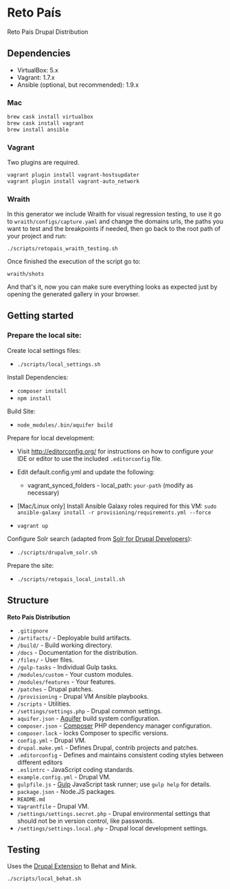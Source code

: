 # Reto País

Reto País Drupal Distribution

## Dependencies

* VirtualBox: 5.x
* Vagrant: 1.7.x
* Ansible (optional, but recommended): 1.9.x

### Mac

```bash
brew cask install virtualbox
brew cask install vagrant
brew install ansible
```

### Vagrant

Two plugins are required.

```bash
vagrant plugin install vagrant-hostsupdater
vagrant plugin install vagrant-auto_network
```

### Wraith
In this generator we include Wraith for visual regression testing, to use it go to `wraith/configs/capture.yaml` and change the domains urls, the paths you want to test and the breakpoints if needed, then go back to the root path of your project and run:

```
./scripts/retopais_wraith_testing.sh
```
Once finished the execution of the script go to:

```
wraith/shots
```
And that's it, now you can make sure everything looks as expected just by opening the generated gallery in your browser.

## Getting started

### Prepare the local site:

Create local settings files:

* `./scripts/local_settings.sh`

Install Dependencies:
* `composer install`
* `npm install`

Build Site:
* `node_modules/.bin/aquifer build`

Prepare for local development:

* Visit http://editorconfig.org/ for instructions on how to configure your IDE or editor to use the included `.editorconfig` file.
* Edit default.config.yml and update the following:
    * vagrant_synced_folders - local_path: `your-path` (modify as necessary)
* [Mac/Linux only] Install Ansible Galaxy roles required for this VM: `sudo ansible-galaxy install -r provisioning/requirements.yml --force`

* `vagrant up`


Configure Solr search (adapted from
  [Solr for Drupal Developers](http://www.midwesternmac.com/blogs/jeff-geerling/solr-drupal-developers-part-3)):

* `./scripts/drupalvm_solr.sh`

Prepare the site:

* `./scripts/retopais_local_install.sh`

## Structure

**Reto País Distribution**

* `.gitignore`
* `/artifacts/` - Deployable build artifacts.
* `/build/` - Build working directory.
* `/docs` - Documentation for the distribution.
* `/files/` - User files.
* `/gulp-tasks` - Individual Gulp tasks.
* `/modules/custom` - Your custom modules.
* `/modules/features` - Your features.
* `/patches` - Drupal patches.
* `/provisioning` - Drupal VM Ansible playbooks.
* `/scripts` - Utilities.
* `/settings/settings.php` - Drupal common settings.
* `aquifer.json` - [Aquifer](https://github.com/aquifer/aquifer) build system configuration.
* `composer.json` - [Composer](https://getcomposer.org) PHP dependency manager configuration.
* `composer.lock` - locks Composer to specific versions.
* `config.yml` - Drupal VM.
* `drupal.make.yml` - Defines Drupal, contrib projects and patches.
* `.editorconfig` - Defines and maintains consistent coding styles between different editors
* `.eslintrc` - JavaScript coding standards.
* `example.config.yml` - Drupal VM.
* `gulpfile.js` - [Gulp](http://gulpjs.com/) JavaScript task runner; use `gulp help` for details.
* `package.json` - Node.JS packages.
* `README.md`
* `Vagrantfile` - Drupal VM.
* `/settings/settings.secret.php` - Drupal environmental settings that should not be in version control, like passwords.
* `/settings/settings.local.php` - Drupal local development settings.

## Testing

Uses the [Drupal Extension](http://behat-drupal-extension.readthedocs.org/en/3.1/index.html) to Behat and Mink.

```bash
./scripts/local_behat.sh
```
